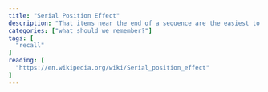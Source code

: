 ```yaml
---
title: "Serial Position Effect"
description: "That items near the end of a sequence are the easiest to recall, followed by the items at the beginning of a sequence; items in the middle are the least likely to be remembered."
categories: ["what should we remember?"]
tags: [
  "recall"
]
reading: [
  "https://en.wikipedia.org/wiki/Serial_position_effect"
]
---
```


